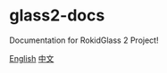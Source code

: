 # glass2-docs
Documentation for RokidGlass 2  Project!

[English](https://rokidglass.github.io/glass2-docs/en/)
[中文](https://rokidglasses.gitee.io/glass2-docs/zh/)
